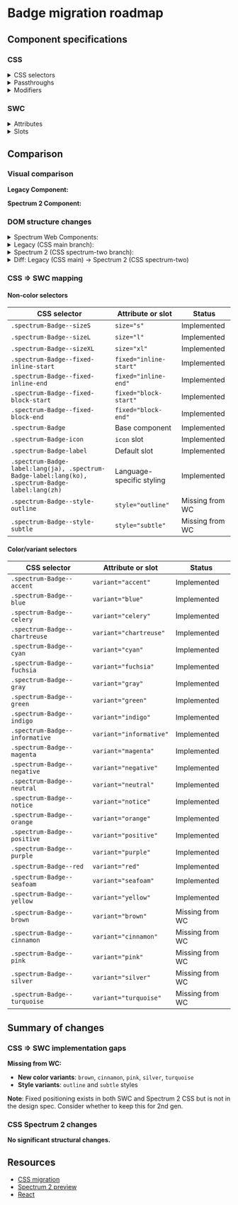 # Badge migration roadmap

## Component specifications

### CSS

<details>
<summary>CSS selectors</summary>

- `.spectrum-Badge`
- `.spectrum-Badge--accent`
- `.spectrum-Badge--blue`
- `.spectrum-Badge--brown`
- `.spectrum-Badge--celery`
- `.spectrum-Badge--chartreuse`
- `.spectrum-Badge--cinnamon`
- `.spectrum-Badge--cyan`
- `.spectrum-Badge--fixed-block-end`
- `.spectrum-Badge--fixed-block-start`
- `.spectrum-Badge--fixed-inline-end`
- `.spectrum-Badge--fixed-inline-start`
- `.spectrum-Badge--fuchsia`
- `.spectrum-Badge--gray`
- `.spectrum-Badge--green`
- `.spectrum-Badge--indigo`
- `.spectrum-Badge--informative`
- `.spectrum-Badge--magenta`
- `.spectrum-Badge--negative`
- `.spectrum-Badge--neutral`
- `.spectrum-Badge--notice`
- `.spectrum-Badge--orange`
- `.spectrum-Badge--pink`
- `.spectrum-Badge--positive`
- `.spectrum-Badge--purple`
- `.spectrum-Badge--red`
- `.spectrum-Badge--seafoam`
- `.spectrum-Badge--silver`
- `.spectrum-Badge--sizeL`
- `.spectrum-Badge--sizeS`
- `.spectrum-Badge--sizeXL`
- `.spectrum-Badge--style-outline.spectrum-Badge--accent`
- `.spectrum-Badge--style-outline.spectrum-Badge--informative`
- `.spectrum-Badge--style-outline.spectrum-Badge--negative`
- `.spectrum-Badge--style-outline.spectrum-Badge--neutral`
- `.spectrum-Badge--style-outline.spectrum-Badge--notice`
- `.spectrum-Badge--style-outline.spectrum-Badge--positive`
- `.spectrum-Badge--style-outline:is(.spectrum-Badge--neutral, .spectrum-Badge--accent, .spectrum-Badge--informative, .spectrum-Badge--negative, .spectrum-Badge--positive, .spectrum-Badge--notice)`
- `.spectrum-Badge--style-subtle`
- `.spectrum-Badge--style-subtle.spectrum-Badge--accent`
- `.spectrum-Badge--style-subtle.spectrum-Badge--blue`
- `.spectrum-Badge--style-subtle.spectrum-Badge--brown`
- `.spectrum-Badge--style-subtle.spectrum-Badge--celery`
- `.spectrum-Badge--style-subtle.spectrum-Badge--chartreuse`
- `.spectrum-Badge--style-subtle.spectrum-Badge--cinnamon`
- `.spectrum-Badge--style-subtle.spectrum-Badge--cyan`
- `.spectrum-Badge--style-subtle.spectrum-Badge--fuchsia`
- `.spectrum-Badge--style-subtle.spectrum-Badge--gray`
- `.spectrum-Badge--style-subtle.spectrum-Badge--green`
- `.spectrum-Badge--style-subtle.spectrum-Badge--indigo`
- `.spectrum-Badge--style-subtle.spectrum-Badge--informative`
- `.spectrum-Badge--style-subtle.spectrum-Badge--magenta`
- `.spectrum-Badge--style-subtle.spectrum-Badge--negative`
- `.spectrum-Badge--style-subtle.spectrum-Badge--neutral`
- `.spectrum-Badge--style-subtle.spectrum-Badge--notice`
- `.spectrum-Badge--style-subtle.spectrum-Badge--orange`
- `.spectrum-Badge--style-subtle.spectrum-Badge--pink`
- `.spectrum-Badge--style-subtle.spectrum-Badge--positive`
- `.spectrum-Badge--style-subtle.spectrum-Badge--purple`
- `.spectrum-Badge--style-subtle.spectrum-Badge--red`
- `.spectrum-Badge--style-subtle.spectrum-Badge--seafoam`
- `.spectrum-Badge--style-subtle.spectrum-Badge--silver`
- `.spectrum-Badge--style-subtle.spectrum-Badge--turquoise`
- `.spectrum-Badge--style-subtle.spectrum-Badge--yellow`
- `.spectrum-Badge--turquoise`
- `.spectrum-Badge--yellow`
- `.spectrum-Badge-icon`
- `.spectrum-Badge-icon + .spectrum-Badge-label`
- `.spectrum-Badge-icon--no-label`
- `.spectrum-Badge-label`
- `.spectrum-Badge-label:lang(ja)`
- `.spectrum-Badge-label:lang(ko)`
- `.spectrum-Badge-label:lang(zh)`

</details>

<details>
<summary>Passthroughs</summary>

None found for this component.

</details>

<details>
<summary>Modifiers</summary>

- `--mod-badge-background-color-accent`
- `--mod-badge-background-color-blue`
- `--mod-badge-background-color-brown`
- `--mod-badge-background-color-celery`
- `--mod-badge-background-color-chartreuse`
- `--mod-badge-background-color-cinnamon`
- `--mod-badge-background-color-cyan`
- `--mod-badge-background-color-default`
- `--mod-badge-background-color-fuchsia`
- `--mod-badge-background-color-gray`
- `--mod-badge-background-color-green`
- `--mod-badge-background-color-indigo`
- `--mod-badge-background-color-informative`
- `--mod-badge-background-color-magenta`
- `--mod-badge-background-color-negative`
- `--mod-badge-background-color-notice`
- `--mod-badge-background-color-orange`
- `--mod-badge-background-color-pink`
- `--mod-badge-background-color-positive`
- `--mod-badge-background-color-purple`
- `--mod-badge-background-color-red`
- `--mod-badge-background-color-seafoam`
- `--mod-badge-background-color-silver`
- `--mod-badge-background-color-turquoise`
- `--mod-badge-background-color-yellow`
- `--mod-badge-border-color`
- `--mod-badge-border-width`
- `--mod-badge-corner-radius`
- `--mod-badge-font-size`
- `--mod-badge-height`
- `--mod-badge-icon-only-spacing-horizontal`
- `--mod-badge-icon-spacing-horizontal`
- `--mod-badge-icon-spacing-vertical-top`
- `--mod-badge-icon-text-spacing`
- `--mod-badge-label-icon-color`
- `--mod-badge-label-spacing-horizontal`
- `--mod-badge-label-spacing-vertical-bottom`
- `--mod-badge-label-spacing-vertical-top`
- `--mod-badge-line-height`
- `--mod-badge-line-height-cjk`
- `--mod-badge-outline-background-color-default`
- `--mod-badge-outline-border-color-accent`
- `--mod-badge-outline-border-color-informative`
- `--mod-badge-outline-border-color-negative`
- `--mod-badge-outline-border-color-neutral`
- `--mod-badge-outline-border-color-notice`
- `--mod-badge-outline-border-color-positive`
- `--mod-badge-outline-label-icon-color`
- `--mod-badge-subtle-background-color-accent`
- `--mod-badge-subtle-background-color-blue`
- `--mod-badge-subtle-background-color-brown`
- `--mod-badge-subtle-background-color-celery`
- `--mod-badge-subtle-background-color-chartreuse`
- `--mod-badge-subtle-background-color-cinnamon`
- `--mod-badge-subtle-background-color-cyan`
- `--mod-badge-subtle-background-color-default`
- `--mod-badge-subtle-background-color-fuchsia`
- `--mod-badge-subtle-background-color-gray`
- `--mod-badge-subtle-background-color-green`
- `--mod-badge-subtle-background-color-indigo`
- `--mod-badge-subtle-background-color-informative`
- `--mod-badge-subtle-background-color-magenta`
- `--mod-badge-subtle-background-color-negative`
- `--mod-badge-subtle-background-color-notice`
- `--mod-badge-subtle-background-color-orange`
- `--mod-badge-subtle-background-color-pink`
- `--mod-badge-subtle-background-color-positive`
- `--mod-badge-subtle-background-color-purple`
- `--mod-badge-subtle-background-color-red`
- `--mod-badge-subtle-background-color-seafoam`
- `--mod-badge-subtle-background-color-silver`
- `--mod-badge-subtle-background-color-turquoise`
- `--mod-badge-subtle-background-color-yellow`
- `--mod-badge-subtle-label-icon-color`
- `--mod-badge-workflow-icon-size`

</details>

### SWC

<details>
<summary>Attributes</summary>

- `variant` - Badge variant (accent, neutral, informative, positive, negative, notice, fuchsia, indigo, magenta, purple, seafoam, yellow, gray, red, orange, chartreuse, celery, green, cyan, blue)
- `fixed` - Fixed positioning (inline-start, inline-end, block-start, block-end)
- `size` - Badge size (s, m, l, xl)

</details>

<details>
<summary>Slots</summary>

- Default slot - Text label of the badge
- `icon` - Optional icon that appears to the left of the label

</details>

## Comparison

### Visual comparison

**Legacy Component:**

<!-- Screenshot of legacy component will be added here -->

**Spectrum 2 Component:**

<!-- Screenshot of Spectrum 2 component will be added here -->

### DOM structure changes

<details>
<summary>Spectrum Web Components:</summary>

```html
<sp-badge variant="informative" fixed="inline-start" size="m">
    <sp-icon slot="icon" name="ui:CheckmarkSmall"></sp-icon>
    <div class="label">
        <slot></slot>
    </div>
</sp-badge>
```

</details>

<details>
<summary>Legacy (CSS main branch):</summary>

```html
<div
    class="spectrum-Badge spectrum-Badge--sizeM spectrum-Badge--informative spectrum-Badge--fixed-inline-start"
>
    <svg
        class="spectrum-Icon spectrum-Badge-icon"
        focusable="false"
        aria-hidden="true"
    >
        <!-- Icon content -->
    </svg>
    <div class="spectrum-Badge-label">Label text</div>
</div>
```

</details>

<details>
<summary>Spectrum 2 (CSS spectrum-two branch):</summary>

```html
<div
    class="spectrum-Badge spectrum-Badge--sizeM spectrum-Badge--informative spectrum-Badge--style-subtle spectrum-Badge--fixed-inline-start"
>
    <svg
        class="spectrum-Icon spectrum-Badge-icon"
        focusable="false"
        aria-hidden="true"
    >
        <!-- Icon content -->
    </svg>
    <div class="spectrum-Badge-label">Label text</div>
</div>
```

</details>

<details>
<summary>Diff: Legacy (CSS main) → Spectrum 2 (CSS spectrum-two)</summary>

No significant structural changes.

</details>

### CSS => SWC mapping

#### Non-color selectors

| CSS selector                                                                                     | Attribute or slot         | Status          |
| ------------------------------------------------------------------------------------------------ | ------------------------- | --------------- |
| `.spectrum-Badge--sizeS`                                                                         | `size="s"`                | Implemented     |
| `.spectrum-Badge--sizeL`                                                                         | `size="l"`                | Implemented     |
| `.spectrum-Badge--sizeXL`                                                                        | `size="xl"`               | Implemented     |
| `.spectrum-Badge--fixed-inline-start`                                                            | `fixed="inline-start"`    | Implemented     |
| `.spectrum-Badge--fixed-inline-end`                                                              | `fixed="inline-end"`      | Implemented     |
| `.spectrum-Badge--fixed-block-start`                                                             | `fixed="block-start"`     | Implemented     |
| `.spectrum-Badge--fixed-block-end`                                                               | `fixed="block-end"`       | Implemented     |
| `.spectrum-Badge`                                                                                | Base component            | Implemented     |
| `.spectrum-Badge-icon`                                                                           | `icon` slot               | Implemented     |
| `.spectrum-Badge-label`                                                                          | Default slot              | Implemented     |
| `.spectrum-Badge-label:lang(ja), .spectrum-Badge-label:lang(ko), .spectrum-Badge-label:lang(zh)` | Language-specific styling | Implemented     |
| `.spectrum-Badge--style-outline`                                                                 | `style="outline"`         | Missing from WC |
| `.spectrum-Badge--style-subtle`                                                                  | `style="subtle"`          | Missing from WC |

#### Color/variant selectors

| CSS selector                   | Attribute or slot       | Status          |
| ------------------------------ | ----------------------- | --------------- |
| `.spectrum-Badge--accent`      | `variant="accent"`      | Implemented     |
| `.spectrum-Badge--blue`        | `variant="blue"`        | Implemented     |
| `.spectrum-Badge--celery`      | `variant="celery"`      | Implemented     |
| `.spectrum-Badge--chartreuse`  | `variant="chartreuse"`  | Implemented     |
| `.spectrum-Badge--cyan`        | `variant="cyan"`        | Implemented     |
| `.spectrum-Badge--fuchsia`     | `variant="fuchsia"`     | Implemented     |
| `.spectrum-Badge--gray`        | `variant="gray"`        | Implemented     |
| `.spectrum-Badge--green`       | `variant="green"`       | Implemented     |
| `.spectrum-Badge--indigo`      | `variant="indigo"`      | Implemented     |
| `.spectrum-Badge--informative` | `variant="informative"` | Implemented     |
| `.spectrum-Badge--magenta`     | `variant="magenta"`     | Implemented     |
| `.spectrum-Badge--negative`    | `variant="negative"`    | Implemented     |
| `.spectrum-Badge--neutral`     | `variant="neutral"`     | Implemented     |
| `.spectrum-Badge--notice`      | `variant="notice"`      | Implemented     |
| `.spectrum-Badge--orange`      | `variant="orange"`      | Implemented     |
| `.spectrum-Badge--positive`    | `variant="positive"`    | Implemented     |
| `.spectrum-Badge--purple`      | `variant="purple"`      | Implemented     |
| `.spectrum-Badge--red`         | `variant="red"`         | Implemented     |
| `.spectrum-Badge--seafoam`     | `variant="seafoam"`     | Implemented     |
| `.spectrum-Badge--yellow`      | `variant="yellow"`      | Implemented     |
| `.spectrum-Badge--brown`       | `variant="brown"`       | Missing from WC |
| `.spectrum-Badge--cinnamon`    | `variant="cinnamon"`    | Missing from WC |
| `.spectrum-Badge--pink`        | `variant="pink"`        | Missing from WC |
| `.spectrum-Badge--silver`      | `variant="silver"`      | Missing from WC |
| `.spectrum-Badge--turquoise`   | `variant="turquoise"`   | Missing from WC |

## Summary of changes

### CSS => SWC implementation gaps

**Missing from WC:**

- **New color variants**: `brown`, `cinnamon`, `pink`, `silver`, `turquoise`
- **Style variants**: `outline` and `subtle` styles

**Note**: Fixed positioning exists in both SWC and Spectrum 2 CSS but is not in the design spec. Consider whether to keep this for 2nd gen.

### CSS Spectrum 2 changes

**No significant structural changes.**

## Resources

- [CSS migration](https://github.com/adobe/spectrum-css/pull/3740)
- [Spectrum 2 preview](https://spectrumcss.z13.web.core.windows.net/pr-2352/index.html?path=/docs/components-badge--docs)
- [React](https://react-spectrum.adobe.com/s2/index.html?path=/docs/badge--docs)
